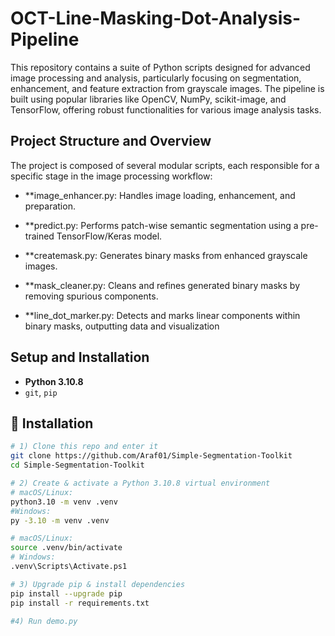 # OCT-Line-Masking-Dot-Analysis-Pipeline

This repository contains a suite of Python scripts designed for advanced image processing and analysis, particularly focusing on segmentation, enhancement, and feature extraction from grayscale images. The pipeline is built using popular libraries like OpenCV, NumPy, scikit-image, and TensorFlow, offering robust functionalities for various image analysis tasks.

## Project Structure and Overview
The project is composed of several modular scripts, each responsible for a specific stage in the image processing workflow:

- **image_enhancer.py: Handles image loading, enhancement, and preparation.

- **predict.py: Performs patch-wise semantic segmentation using a pre-trained TensorFlow/Keras model.

- **createmask.py: Generates binary masks from enhanced grayscale images.

- **mask_cleaner.py: Cleans and refines generated binary masks by removing spurious components.

- **line_dot_marker.py: Detects and marks linear components within binary masks, outputting data and visualization

## Setup and Installation
- **Python 3.10.8**  
- `git`, `pip`

## 🔧 Installation
```bash
# 1) Clone this repo and enter it
git clone https://github.com/Araf01/Simple-Segmentation-Toolkit
cd Simple-Segmentation-Toolkit

# 2) Create & activate a Python 3.10.8 virtual environment
# macOS/Linux:
python3.10 -m venv .venv
#Windows:
py -3.10 -m venv .venv

# macOS/Linux:
source .venv/bin/activate
# Windows:
.venv\Scripts\Activate.ps1

# 3) Upgrade pip & install dependencies
pip install --upgrade pip
pip install -r requirements.txt

#4) Run demo.py 
```
